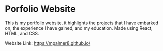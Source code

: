 # Porfolio Website
This is my portfolio website, it highlights the projects that I have embarked on, the experience I have gained, and my education.
Made using React, HTML, and CSS. 

Website Link: https://mpalmer8.github.io/


